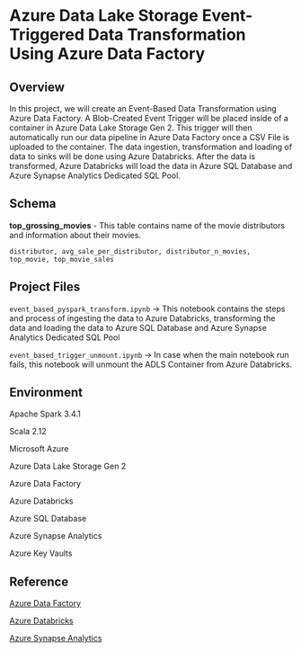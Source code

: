 # Azure Data Lake Storage Event-Triggered Data Transformation Using Azure Data Factory

## **Overview**

In this project, we will create an Event-Based Data Transformation using Azure Data Factory. A Blob-Created Event Trigger will be placed inside of a container in Azure Data Lake Storage Gen 2. This trigger will then automatically run our data pipeline in Azure Data Factory once a CSV File is uploaded to the container. The data ingestion, transformation and loading of data to sinks will be done using Azure Databricks. After the data is transformed, Azure Databricks will load the data in Azure SQL Database and Azure Synapse Analytics Dedicated SQL Pool.


## Schema

**top_grossing_movies** - This table contains name of the movie distributors and information about their movies.

```
distributor, avg_sale_per_distributor, distributor_n_movies, top_movie, top_movie_sales
```

## Project Files

```event_based_pyspark_transform.ipynb``` -> This notebook contains the steps and process of ingesting the data to Azure Databricks, transforming the data and loading the data to Azure SQL Database and Azure Synapse Analytics Dedicated SQL Pool

```event_based_trigger_unmount.ipynb``` -> In case when the main notebook run fails, this notebook will unmount the ADLS Container from Azure Databricks.


## Environment 
Apache Spark 3.4.1

Scala 2.12

Microsoft Azure

Azure Data Lake Storage Gen 2

Azure Data Factory

Azure Databricks

Azure SQL Database

Azure Synapse Analytics

Azure Key Vaults


## Reference
[Azure Data Factory](https://learn.microsoft.com/en-us/azure/data-factory/)

[Azure Databricks](https://learn.microsoft.com/en-us/azure/databricks/)

[Azure Synapse Analytics](https://learn.microsoft.com/en-us/azure/synapse-analytics/)
